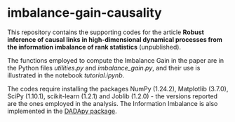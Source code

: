 # imbalance-gain-causality

This repository contains the supporting codes for the article **Robust inference of causal links in high-dimensional dynamical processes from the information imbalance of rank statistics** (unpublished).

The functions employed to compute the Imbalance Gain in the paper are in the Python files _utilities.py_ and _imbalance_gain.py_, and their use is illustrated in the notebook _tutorial.ipynb_.

The codes require installing the packages NumPy (1.24.2), Matplotlib (3.7.0), SciPy (1.10.1), scikit-learn (1.2.1) and Joblib (1.2.0) - the versions reported are the ones employed in the analysis. The Information Imbalance is also implemented in the [DADApy package](https://github.com/sissa-data-science/DADApy). 

